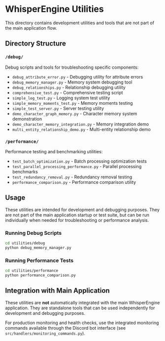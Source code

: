 # WhisperEngine Utilities

This directory contains development utilities and tools that are not part of the main application flow.

## Directory Structure

### `/debug/`
Debug scripts and tools for troubleshooting specific components:

- `debug_attribute_error.py` - Debugging utility for attribute errors
- `debug_memory_manager.py` - Memory system debugging tool
- `debug_relationships.py` - Relationship debugging utility
- `comprehensive_test.py` - Comprehensive testing script
- `simple_log_test.py` - Logging system test utility
- `simple_memory_moments_test.py` - Memory moments testing
- `simple_test_server.py` - Server testing utility
- `demo_character_graph_memory.py` - Character memory system demonstration
- `demo_character_memory_integration.py` - Memory integration demo
- `multi_entity_relationship_demo.py` - Multi-entity relationship demo

### `/performance/`
Performance testing and benchmarking utilities:

- `test_batch_optimization.py` - Batch processing optimization tests
- `test_parallel_processing_performance.py` - Parallel processing benchmarks
- `test_redundancy_removal.py` - Redundancy removal testing
- `performance_comparison.py` - Performance comparison utility

## Usage

These utilities are intended for development and debugging purposes. They are not part of the main application startup or test suite, but can be run individually when needed for troubleshooting or performance analysis.

### Running Debug Scripts
```bash
cd utilities/debug
python debug_memory_manager.py
```

### Running Performance Tests
```bash
cd utilities/performance  
python performance_comparison.py
```

## Integration with Main Application

These utilities are **not** automatically integrated with the main WhisperEngine application. They are standalone tools that can be used independently for development and debugging purposes.

For production monitoring and health checks, use the integrated monitoring commands available through the Discord bot interface (see `src/handlers/monitoring_commands.py`).
